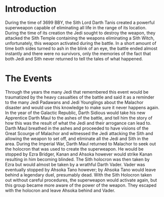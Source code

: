 # Introduction
During the time of 3699 BBY, the Sith Lord Darth Tanis created a powerful superweapon capable of eliminating all life in the range of its location.
During the time of its creation the Jedi sought to destroy the weapon, they attacked the Sith Temple containing the weapons eliminating a Sith Witch, unfortunately, this weapon activated during the battle.
In a short amount of time both sides turned to ash in the blink of an eye, the battle ended almost instantly and there were no survivors, only the memories of the fact that both Jedi and Sith never returned to tell the tales of what happened.

# The Events
Through the years the many Jedi that remembered this event would be traumatized by the heavy casualties of the battle and said it as a reminder to the many Jedi Padawans and Jedi Younglings about the Malachor disaster and would use this knowledge to make sure it never happens again.
In the year of the Galactic Republic, Darth Sidious would take his new Apprentice Darth Maul to the ashes of the battle, and tell him the story of how this was the result of what the Jedi and their arrogance can lead to.
Darth Maul breathed in the ashes and proceeded to have visions of the Great Scourge of Malachor and witnessed the Jedi attacking the Sith and allowing the weapon to set off, and eliminate all the Jedi and Sith in the area.
During the Imperial War, Darth Maul returned to Malachor to seek out the holocron that was used to create the superweapon.
He would be stopped by Ezra Bridger, Kanan and Ahsoka however would strike Kanan resulting in him becoming blinded.
The Sith holocron was then taken by Ezra but would almost be taken by a wrathful Darth Vader.
Vader was eventually stopped by Ahsoka Tano however; by Ahsoka Tano would leave behind a legendary duel, presumably dead.
With the Sith Holocron taken out without careful procedures, the superweapon would activate again, but this group became more aware of the power of the weapon.
They escaped with the holocron and leave Ahsoka behind and Vader.